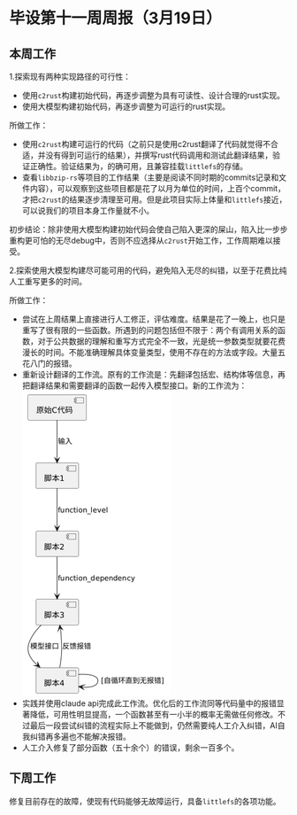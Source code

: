 # 毕设第十一周周报（3月19日）

## 本周工作

1.探索现有两种实现路径的可行性：

* 使用`c2rust`构建初始代码，再逐步调整为具有可读性、设计合理的rust实现。
* 使用大模型构建初始代码，再逐步调整为可运行的rust实现。

所做工作：

* 使用`c2rust`构建可运行的代码（之前只是使用c2rust翻译了代码就觉得不合适，并没有得到可运行的结果），并撰写rust代码调用和测试此翻译结果，验证正确性。验证结果为，的确可用，且兼容挂载`littlefs`的存储。
* 查看`libbzip-rs`等项目的工作结果（主要是阅读不同时期的commits记录和文件内容），可以观察到这些项目都是花了以月为单位的时间，上百个commit，才把`c2rust`的结果逐步清理至可用。但是此项目实际上体量和`littlefs`接近，可以说我们的项目本身工作量就不小。

初步结论：除非使用大模型构建初始代码会使自己陷入更深的屎山，陷入比一步步重构更可怕的无尽debug中，否则不应选择从`c2rust`开始工作，工作周期难以接受。

2.探索使用大模型构建尽可能可用的代码，避免陷入无尽的纠错，以至于花费比纯人工重写更多的时间。

所做工作：

* 尝试在上周结果上直接进行人工修正，评估难度。结果是花了一晚上，也只是重写了很有限的一些函数。所遇到的问题包括但不限于：两个有调用关系的函数，对于公共数据的理解和重写方式完全不一致，光是统一参数类型就要花费漫长的时间。不能准确理解具体变量类型，使用不存在的方法或字段。大量五花八门的报错。
* 重新设计翻译的工作流。原有的工作流是：先翻译包括宏、结构体等信息，再把翻译结果和需要翻译的函数一起传入模型接口。新的工作流为：![PlantUML diagram](../../asserts/uml1.png)
* 实践并使用claude api完成此工作流。优化后的工作流同等代码量中的报错显著降低，可用性明显提高，一个函数甚至有一小半的概率无需做任何修改。不过最后一段尝试纠错的流程实际上不能做到，仍然需要纯人工介入纠错，AI自我纠错再多遍也不能解决报错。
* 人工介入修复了部分函数（五十余个）的错误，剩余一百多个。

## 下周工作

修复目前存在的故障，使现有代码能够无故障运行，具备`littlefs`的各项功能。

